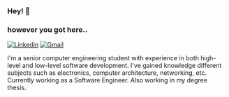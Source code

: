 ### Hey! :wave:
### however you got here..
[![Linkedin](https://img.shields.io/badge/-LinkedIn-blue?style=flat&logo=Linkedin&logoColor=white)](http://www.linkedin.com/in/francoriba)
[![Gmail](https://img.shields.io/badge/-Gmail-c14438?style=flat&logo=Gmail&logoColor=white)](mailto:ribaffranco@gmail.com)

I'm a senior computer engineering student with experience in both high-level and low-level software development. I've gained knowledge different subjects such as electronics, computer architecture, networking, etc. Currently working as a Software Engineer. Also working in my degree thesis.
